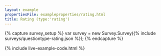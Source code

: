 ```yaml
---
layout: example
propertiesFile: exampleproperties/rating.html
title: Rating (type:'rating')
---
```

{% capture survey_setup %}
var survey = new Survey.Survey({% include surveys/questiontype-rating.json %});
{% endcapture %}

{% include live-example-code.html %}
